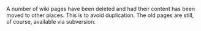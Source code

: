A number of wiki pages have been deleted and had their content has been moved to other places. This is to avoid duplication. The old pages are still, of course, available via subversion.